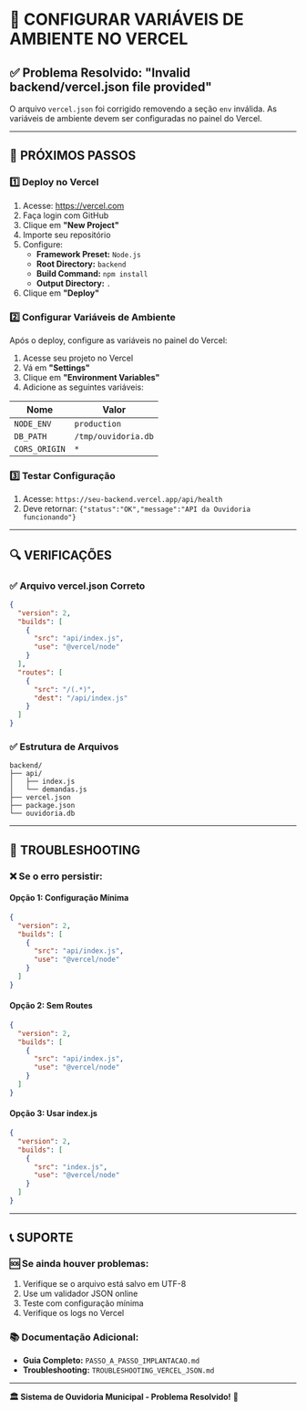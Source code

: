# 🔧 CONFIGURAR VARIÁVEIS DE AMBIENTE NO VERCEL

## ✅ Problema Resolvido: "Invalid backend/vercel.json file provided"

O arquivo `vercel.json` foi corrigido removendo a seção `env` inválida. As variáveis de ambiente devem ser configuradas no painel do Vercel.

---

## 🚀 PRÓXIMOS PASSOS

### 1️⃣ Deploy no Vercel
1. Acesse: https://vercel.com
2. Faça login com GitHub
3. Clique em **"New Project"**
4. Importe seu repositório
5. Configure:
   - **Framework Preset:** `Node.js`
   - **Root Directory:** `backend`
   - **Build Command:** `npm install`
   - **Output Directory:** `.`
6. Clique em **"Deploy"**

### 2️⃣ Configurar Variáveis de Ambiente
Após o deploy, configure as variáveis no painel do Vercel:

1. Acesse seu projeto no Vercel
2. Vá em **"Settings"**
3. Clique em **"Environment Variables"**
4. Adicione as seguintes variáveis:

| Nome | Valor |
|------|-------|
| `NODE_ENV` | `production` |
| `DB_PATH` | `/tmp/ouvidoria.db` |
| `CORS_ORIGIN` | `*` |

### 3️⃣ Testar Configuração
1. Acesse: `https://seu-backend.vercel.app/api/health`
2. Deve retornar: `{"status":"OK","message":"API da Ouvidoria funcionando"}`

---

## 🔍 VERIFICAÇÕES

### ✅ Arquivo vercel.json Correto
```json
{
  "version": 2,
  "builds": [
    {
      "src": "api/index.js",
      "use": "@vercel/node"
    }
  ],
  "routes": [
    {
      "src": "/(.*)",
      "dest": "/api/index.js"
    }
  ]
}
```

### ✅ Estrutura de Arquivos
```
backend/
├── api/
│   ├── index.js
│   └── demandas.js
├── vercel.json
├── package.json
└── ouvidoria.db
```

---

## 🚨 TROUBLESHOOTING

### ❌ Se o erro persistir:

#### **Opção 1: Configuração Mínima**
```json
{
  "version": 2,
  "builds": [
    {
      "src": "api/index.js",
      "use": "@vercel/node"
    }
  ]
}
```

#### **Opção 2: Sem Routes**
```json
{
  "version": 2,
  "builds": [
    {
      "src": "api/index.js",
      "use": "@vercel/node"
    }
  ]
}
```

#### **Opção 3: Usar index.js**
```json
{
  "version": 2,
  "builds": [
    {
      "src": "index.js",
      "use": "@vercel/node"
    }
  ]
}
```

---

## 📞 SUPORTE

### 🆘 Se ainda houver problemas:
1. Verifique se o arquivo está salvo em UTF-8
2. Use um validador JSON online
3. Teste com configuração mínima
4. Verifique os logs no Vercel

### 📚 Documentação Adicional:
- **Guia Completo:** `PASSO_A_PASSO_IMPLANTACAO.md`
- **Troubleshooting:** `TROUBLESHOOTING_VERCEL_JSON.md`

---

**🏛️ Sistema de Ouvidoria Municipal - Problema Resolvido!** 🚀 